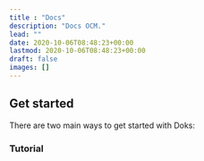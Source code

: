 ```yaml
---
title : "Docs"
description: "Docs OCM."
lead: ""
date: 2020-10-06T08:48:23+00:00
lastmod: 2020-10-06T08:48:23+00:00
draft: false
images: []
---
```


## Get started

There are two main ways to get started with Doks:

### Tutorial
